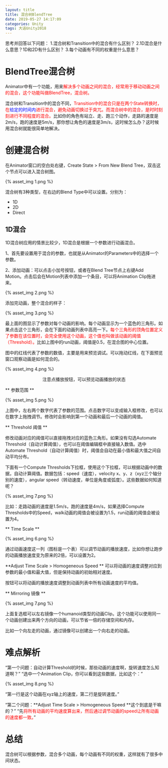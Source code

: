 ```yaml
---
layout: title
title: 混合树BlendTree
date: 2019-05-27 14:17:09
categories: Unity
tags: 大话Unity2018
---
```

思考并回答以下问题：
1.混合树和Transition中的混合有什么区别？
2.1D混合是什么意思？1D和2D有什么区别？
3.每个动画有不同的权重是什么意思？

<!--more-->

# BlendTree混合树

Animator中有一个功能，用来<span style="color:red;">解决多个动画之间的混合，经常用于移动动画之间的混合，这个功能叫做BlendTree，混合树。</span>

混合树和Transition中的混合不同，<span style="color:red;">Transition中的混合只是在两个State转换时，在<span style="color:blue;">给定的时间内</span>进行混合，避免动画切换过于突兀。而混合树中的混合，是时时刻刻进行不同程度的混合。</span>比如你的角色有站立、走、跑三个动作，走路的速度是2m/s，跑的速度是5m/s，那你想让角色的速度是3m/s，这时候怎么办？这时候用混合树就能很简单地解决。

# 创建混合树

在Animator窗口的空白处右键，Create State > From New Blend Tree，双击这个节点可以进入混合树图。

{% asset_img 1.png %} 

混合树有3种类型，在右边的Blend Type中可以设置。分别为：
* 1D
* 2D
* Direct

## 1D混合

1D混合树应用的情景比较少，1D混合是根据一个参数进行动画混合。

1、首先要设置用于混合的参数，也就是从Animator的Parameters中的选择一个参数。

2、添加动画：可以点击小加号按钮，或者在Blend Tree节点上右键Add Motion。点击后会在Motion列表中添加一个条目，可以将Animation Clip拖进来。

{% asset_img 2.png %} 

添加完动画，整个混合的样子：

{% asset_img 3.png %} 

最上面的图显示了参数对每个动画的影响。每个动画显示为一个蓝色的三角形。如果点击这个三角形，会在下面的动画列表中高亮一下。<span style="color:red;">每个三角形的顶角位置定义了参数在该位置时，会完全使用这个动画，这个值也叫做该动画的阈值（Threshold）。</span>比如上图中的run动画，阈值是0.5，在混合图的中心位置。

图中的红线代表了参数的数值，主要是用来预览调试。可以拖动红线，在下面预览窗口观察动画是如何混合的。

{% asset_img 4.png %}
<center>注意点播放按钮，可以预览动画播放的状态</center>

** 参数范围 **

{% asset_img 5.png %}

上图中，左右两个数字代表了参数的范围。点击数字可以变成输入框修改，也可以在数字上拖拽调节。修改时会影响到第一个动画和最后一个动画的阈值。

** Threshold 阈值 **

修改动画对应的阈值可以直接拖拽对应的蓝色三角形。如果没有勾选Automate Threshold（自动计算阈值），也可以在阈值编辑框中直接输入数值。选中Automate Threshold（自动计算阈值）时，阈值会自动在最小值和最大值之间自动平均分布。

下面有一个Compute Thresholds下拉框，使用这个下拉框，可以根据动画中的数据，自动计算阈值。数据包括：speed（速度），velocity x、y、z（xyz三个轴分别的速度），angular speed（转动速度，单位是角度或弧度）。这些数据如何知道呢？

{% asset_img 7.png %}

比如：走路动画的速度是1.5m/s，跑的速度是4m/s，如果选择Compute Thresholds中的Speed，walk动画的阈值会被设置为1.5，run动画的阈值会被设置为4。

** Time Scale **

{% asset_img 6.png %}

通过动画速度这一列（图标是一个表）可以调节动画的播放速度，比如你想让跑步的动画播放速度变为原来的2倍，可以设置为2。

\*\*Adjust Time Scale > Homogeneous Speed \*\* 可以将动画的速度调整对应到参数的最小值和最大值，但是保持动画的初始相对速度。

按钮可以将动画的播放速度调整到动画列表中所有动画速度的平均值。

** Mirroring 镜像 **

{% asset_img 7.png %} 

上面复选框可以左右镜像一个humanoid类型的动画Clip。这个功能可以使用同一个动画创建出来两个方向的动画，可以节省一倍的存储空间和内存。

比如一个向左走的动画，通过镜像可以创建出一个向右走的动画。

# 难点解析

“第一个问题：自动计算Threshold的时候，那些动画的速度啊，旋转速度怎么知道啊？”
“选中一个Animation Clip，你可以看到这些数据，比如这个：”

{% asset_img 8.png %} 

“第一行是这个动画在xyz轴上的速度，第二行是旋转速度。”

“第二个问题：\*\*Adjust Time Scale > Homogeneous Speed \*\*这个到底是干嘛的？”
“先<span style="color:red;">将所有动画的平均速度算出来，然后通过调节动画的speed让所有动画的速度都一致。</span>”


# 总结

混合树可以根据参数，混合多个动画，每个动画有不同的权重，这样就有了很多中间状态。